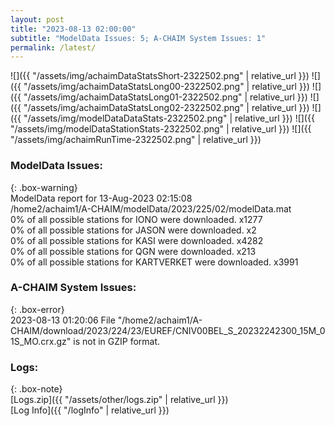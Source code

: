 ```yaml
---
layout: post
title: "2023-08-13 02:00:00"
subtitle: "ModelData Issues: 5; A-CHAIM System Issues: 1"
permalink: /latest/
---
```


![]({{ "/assets/img/achaimDataStatsShort-2322502.png" | relative_url }})
![]({{ "/assets/img/achaimDataStatsLong00-2322502.png" | relative_url }})
![]({{ "/assets/img/achaimDataStatsLong01-2322502.png" | relative_url }})
![]({{ "/assets/img/achaimDataStatsLong02-2322502.png" | relative_url }})
![]({{ "/assets/img/modelDataDataStats-2322502.png" | relative_url }})
![]({{ "/assets/img/modelDataStationStats-2322502.png" | relative_url }})
![]({{ "/assets/img/achaimRunTime-2322502.png" | relative_url }})


### ModelData Issues:  
  
{: .box-warning}  
 ModelData report for 13-Aug-2023 02:15:08   
 /home2/achaim1/A-CHAIM/modelData/2023/225/02/modelData.mat   
 0% of all possible stations for IONO were downloaded. x1277   
 0% of all possible stations for JASON were downloaded. x2   
 0% of all possible stations for KASI were downloaded. x4282   
 0% of all possible stations for QGN were downloaded. x213   
 0% of all possible stations for KARTVERKET were downloaded. x3991   
  
### A-CHAIM System Issues:  
  
{: .box-error}  
2023-08-13 01:20:06 File "/home2/achaim1/A-CHAIM/download/2023/224/23/EUREF/CNIV00BEL_S_20232242300_15M_01S_MO.crx.gz" is not in GZIP format.  

### Logs:  
  
{: .box-note}  
[Logs.zip]({{ "/assets/other/logs.zip" | relative_url }})  
[Log Info]({{ "/logInfo" | relative_url }})  
